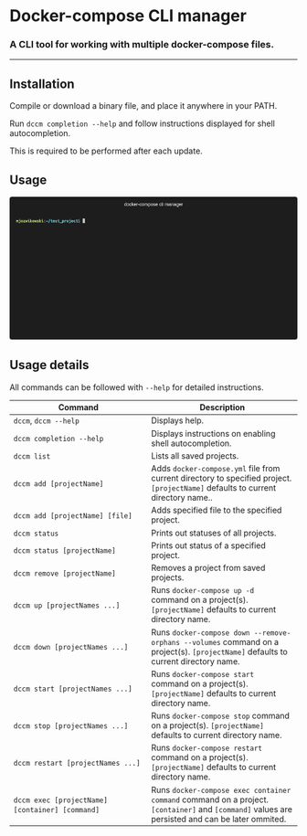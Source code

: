 # Docker-compose CLI manager

### A CLI tool for working with multiple docker-compose files.

---

## Installation

Compile or download a binary file, and place it anywhere in your PATH.

Run `dccm completion --help` and follow instructions displayed for shell autocompletion.

This is required to be performed after each update.

## Usage

<p align="center">
    <img src="/docs/animated_gif/dccm-demo.gif?raw=true"/>
</p>

## Usage details

All commands can be followed with `--help` for detailed instructions.

| Command                                         | Description                                                                                                                                     |
|-------------------------------------------------|-------------------------------------------------------------------------------------------------------------------------------------------------|
| `dccm`, `dccm --help`                           | Displays help.                                                                                                                                  |
| `dccm completion --help`                        | Displays instructions on enabling shell autocompletion.                                                                                         |
| `dccm list`                                     | Lists all saved projects.                                                                                                                       |
| `dccm add [projectName]`                        | Adds `docker-compose.yml` file from current directory to specified project. `[projectName]` defaults to current directory name..                |
| `dccm add [projectName] [file]`                 | Adds specified file to the specified project.                                                                                                   |
| `dccm status`                                   | Prints out statuses of all projects.                                                                                                            |
| `dccm status [projectName]`                     | Prints out status of a specified project.                                                                                                       |
| `dccm remove [projectName]`                     | Removes a project from saved projects.                                                                                                          |
| `dccm up [projectNames ...]`                    | Runs `docker-compose up -d` command on a project(s). `[projectName]` defaults to current directory name.                                        |
| `dccm down [projectNames ...]`                  | Runs `docker-compose down --remove-orphans --volumes` command on a project(s). `[projectName]` defaults to current directory name.              |
| `dccm start [projectNames ...]`                 | Runs `docker-compose start` command on a project(s). `[projectName]` defaults to current directory name.                                        |
| `dccm stop [projectNames ...]`                  | Runs `docker-compose stop` command on a project(s). `[projectName]` defaults to current directory name.                                         |
| `dccm restart [projectNames ...]`               | Runs `docker-compose restart` command on a project(s). `[projectName]` defaults to current directory name.                                      |
| `dccm exec [projectName] [container] [command]` | Runs `docker-compose exec container command` command on a project. `[container]` and `[command]` values are persisted and can be later ommited. |
